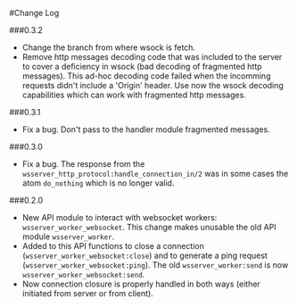 #Change Log

###0.3.2

* Change the branch from where wsock is fetch.
* Remove http messages decoding code that was included to the server to cover a deficiency in wsock (bad decoding of fragmented http messages). This ad-hoc decoding code failed when the incomming requests didn't include a 'Origin' header. Use now the wsock decoding capabilities which can work with fragmented http messages.

###0.3.1

* Fix a bug. Don't pass to the handler module fragmented messages.

###0.3.0

* Fix a bug. The response from the ```wsserver_http_protocol:handle_connection_in/2``` was in some cases the atom ```do_nothing```  which is no longer valid.

###0.2.0

* New API module to interact with websocket workers: ```wsserver_worker_websocket```. This change makes unusable the old API module ```wsserver_worker```.
* Added to this API functions to close a connection (```wsserver_worker_websocket:close```) and to generate a ping request (```wsserver_worker_websocket:ping```). The old ```wsserver_worker:send``` is now ```wsserver_worker_websocket:send```.
* Now connection closure is properly handled in both ways (either initiated from server or from client).
